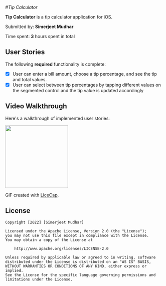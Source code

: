 #*Tip Calculator*

**Tip Calculator** is a tip calculator application for iOS.

Submitted by: **Simerjeet Mudhar**

Time spent: **3** hours spent in total

## User Stories

The following **required** functionality is complete:

* [x] User can enter a bill amount, choose a tip percentage, and see the tip and total values.
* [x] User can select between tip percentages by tapping different values on the segmented control and the tip value is updated accordingly

## Video Walkthrough

Here's a walkthrough of implemented user stories:

<img src="https://i.imgur.com/IAXRZay.gif" width=200><br>

GIF created with [LiceCap](http://www.cockos.com/licecap/).

## License

    Copyright [2022] [Simerjeet Mudhar]

    Licensed under the Apache License, Version 2.0 (the "License");
    you may not use this file except in compliance with the License.
    You may obtain a copy of the License at

        http://www.apache.org/licenses/LICENSE-2.0

    Unless required by applicable law or agreed to in writing, software
    distributed under the License is distributed on an "AS IS" BASIS,
    WITHOUT WARRANTIES OR CONDITIONS OF ANY KIND, either express or implied.
    See the License for the specific language governing permissions and
    limitations under the License.
